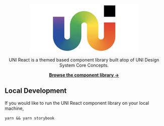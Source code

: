 <p align="center">
  <a href="https://uni-design-system.github.io/uni-react/" target="_blank">
    <img src="https://github.com/uni-design-system/uni-react/raw/v0.0.17/.github/uni-logo.png" alt="UNI Design System">
  </a>
</p>

<p align="center">
  UNI React is a themed based component library built atop of UNI Design System Core Concepts.
<p>

<p align="center">
  <a href="https://uni-design-system.github.io/uni-react/"><strong>Browse the component library &rarr;</strong></a>
</p>




## Local Development
If you would like to run the UNI React component library on your local machine, 
```
yarn && yarn storybook
```
